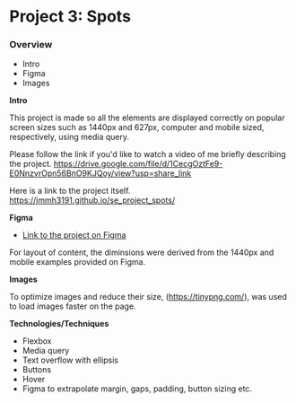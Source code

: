 # Project 3: Spots

### Overview

- Intro
- Figma
- Images

**Intro**

This project is made so all the elements are displayed correctly on popular screen sizes such as 1440px and 627px, computer and mobile sized, respectively, using media query.

Please follow the link if you'd like to watch a video of me briefly describing the project. https://drive.google.com/file/d/1CecgOztFe9-E0NnzvrOpn56BnO9KJQoy/view?usp=share_link

Here is a link to the project itself. https://jmmh3191.github.io/se_project_spots/

**Figma**

- [Link to the project on Figma](https://www.figma.com/file/BBNm2bC3lj8QQMHlnqRsga/Sprint-3-Project-%E2%80%94-Spots?type=design&node-id=2%3A60&mode=design&t=afgNFybdorZO6cQo-1)

For layout of content, the diminsions were derived from the 1440px and mobile examples provided on Figma.

**Images**

To optimize images and reduce their size, (https://tinypng.com/), was used to load images faster on the page.

**Technologies/Techniques**

- Flexbox
- Media query
- Text overflow with ellipsis
- Buttons
- Hover
- Figma to extrapolate margin, gaps, padding, button sizing etc.
